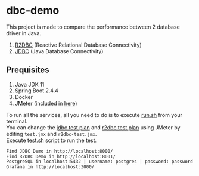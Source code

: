 # dbc-demo

This project is made to compare the performance between 2 database driver in Java.  
1. [R2DBC](https://r2dbc.io/) (Reactive Relational Database Connectivity)
2. [JDBC](https://docs.oracle.com/javase/tutorial/jdbc/basics/index.html) (Java Database Connectivity)

## Prequisites

1. Java JDK 11
2. Spring Boot 2.4.4
3. Docker
4. JMeter (included in [here](https://github.com/enricodg/dbc-demo/tree/master/apache-jmeter-5.4.1))

To run all the services, all you need to do is to execute [run.sh](https://github.com/enricodg/dbc-demo/blob/master/run.sh) from your terminal.  
You can change the [jdbc test plan](https://github.com/enricodg/dbc-demo/blob/master/test.jmx) and [r2dbc test plan](https://github.com/enricodg/dbc-demo/blob/master/r2dbc-test.jmx) using JMeter by editing `test.jmx` and `r2dbc-test.jmx`.  
Execute [test.sh](https://github.com/enricodg/dbc-demo/blob/master/test.sh) script to run the test.  
```
Find JDBC Demo in http://localhost:8000/
Find R2DBC Demo in http://localhost:8001/
PostgreSQL in localhost:5432 | username: postgres | password: password
Grafana in http://localhost:3000/
```
